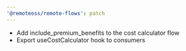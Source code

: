 ```yaml
---
'@remoteoss/remote-flows': patch
---
```


- Add include_premium_benefits to the cost calculator flow
- Export useCostCalculator hook to consumers
